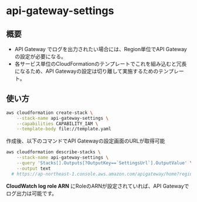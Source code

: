 # api-gateway-settings

## 概要

- API Gateway でログを出力されたい場合には、Region単位でAPI Gatewayの設定が必要になる。
- 各サービス単位のCloudFormationのテンプレートでこれを組み込むと冗長になるため、API Gatewayの設定は切り離して実施するためのテンプレート。

## 使い方

```sh
aws cloudformation create-stack \
    --stack-name api-gateway-settings \
    --capabilities CAPABILITY_IAM \
    --template-body file://template.yaml
```

作成後、以下のコマンドでAPI Gatewayの設定画面のURLが取得可能

```sh
aws cloudformation describe-stacks \
    --stack-name api-gateway-settings \
    --query 'Stacks[].Outputs[?OutputKey==`SettingsUrl`].OutputValue' \
    --output text
  # https://ap-northeast-1.console.aws.amazon.com/apigateway/home?region=ap-northeast-1#/settings
```

**CloudWatch log role ARN** にRoleのARNが設定されていれば、API Gatewayでログ出力は可能です。
